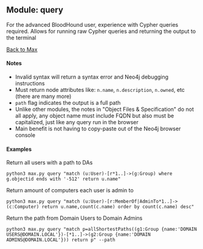 ## Module: query

For the advanced BloodHound user, experience with Cypher queries required. Allows for running raw Cypher queries and returning the output to the terminal

[Back to Max](https://github.com/knavesec/Max)


#### Notes

* Invalid syntax will return a syntax error and Neo4j debugging instructions  
* Must return node attributes like: `n.name`, `n.description`, `n.owned`, etc (there are many more)
* `path` flag indicates the output is a full path
* Unlike other modules, the notes in "Object Files & Specification" do not all apply, any object name must include FQDN but also must be capitalized, just like any query run in the browser
* Main benefit is not having to copy-paste out of the Neo4j browser console


#### Examples

Return all users with a path to DAs
```
python3 max.py query "match (u:User)-[r*1..]->(g:Group) where g.objectid ends with '-512' return u.name"
```

Return amount of computers each user is admin to
```
python3 max.py query "match (u:User)-[r:MemberOf|AdminTo*1..]->(c:Computer) return u.name,count(c.name) order by count(c.name) desc"
```

Return the path from Domain Users to Domain Admins
```
python3 max.py query "match p=allShortestPaths((g1:Group {name:'DOMAIN USERS@DOMAIN.LOCAL'})-[*1..]->(g2:Group {name:'DOMAIN ADMINS@DOMAIN.LOCAL'})) return p" --path
```

